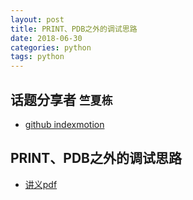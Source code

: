 ```yaml
---
layout: post
title: PRINT、PDB之外的调试思路
date: 2018-06-30
categories: python
tags: python
---
```


## 话题分享者 `竺夏栋`

- [github indexmotion](https://github.com/indexmotion)

## PRINT、PDB之外的调试思路
- [讲义pdf](https://github.com/HZPUG/HZPUG.github.io/blob/master/lectures/2018-06-30/PRINT、PDB之外的调试思路.pdf)
